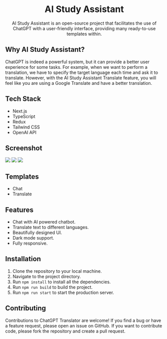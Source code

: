 <div align="center">
<h1>AI Study Assistant</h1>
<p>AI Study Assistant is an open-source project that facilitates the use of ChatGPT with a user-friendly interface, providing many ready-to-use templates within.</p>
</div>

## Why AI Study Assistant?

ChatGPT is indeed a powerful system, but it can provide a better user experience for some tasks. For example, when we want to perform a translation, we have to specify the target language each time and ask it to translate. However, with the AI Study Assistant Translate feature, you will feel like you are using a Google Translate and have a better translation.

## Tech Stack

- Next.js
- TypeScript
- Redux
- Tailwind CSS
- OpenAI API

## Screenshot

<img src="https://i.imgur.com/Dhcu1LG.png">
<img src="https://i.imgur.com/BUIKUNM.png">
<img src="https://i.imgur.com/f7AioUJ.png">

## Templates

- Chat
- Translate

## Features

- Chat with AI powered chatbot.
- Translate text to different languages.
- Beautifully designed UI.
- Dark mode support.
- Fully responsive.

## Installation

1. Clone the repository to your local machine.
2. Navigate to the project directory.
3. Run `npm install` to install all the dependencies.
4. Run `npm run build` to build the project. 
5. Run `npm run start` to start the production server.

## Contributing

Contributions to ChatGPT Translator are welcome! If you find a bug or have a feature request, please open an issue on GitHub. If you want to contribute code, please fork the repository and create a pull request.